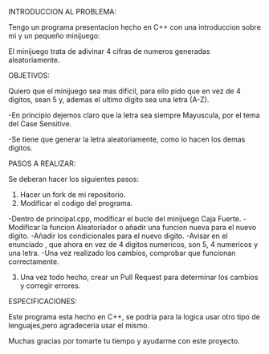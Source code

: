 INTRODUCCION AL PROBLEMA:

Tengo un programa presentacion hecho en C++ con una introduccion sobre mi y un pequeño minijuego:

El minijuego trata de adivinar 4 cifras de numeros generadas aleatoriamente.

OBJETIVOS:

Quiero que el minijuego sea mas dificil, para ello pido que en vez de 4 digitos, sean 5 y, ademas el ultimo digito sea una letra (A-Z).

-En principio dejemos claro que la letra sea siempre Mayuscula, por el tema del Case Sensitive.

-Se tiene que generar la letra aleatoriamente, como lo hacen los demas digitos.

PASOS A REALIZAR:

Se deberan hacer los siguientes pasos:

1. Hacer un fork de mi repositorio.
2. Modificar el codigo del programa.

  -Dentro de principal.cpp, modificar el bucle del minijuego Caja Fuerte.
  -Modificar la funcion Aleatoriador o añadir una funcion nueva para el nuevo digito.
  -Añadir los condicionales para el nuevo digito.
  -Avisar en el enunciado , que ahora en vez de 4 digitos numericos, son 5, 4 numericos y una letra.
  -Una vez realizado los cambios, comprobar que funcionan correctamente.



3. Una vez todo hecho, crear un Pull Request para determinar los cambios y corregir errores.


ESPECIFICACIONES:

Este programa esta hecho en C++, se podria para la logica usar otro tipo de lenguajes,pero agradeceria usar el mismo.


  Muchas gracias por tomarte tu tiempo y ayudarme con este proyecto.

